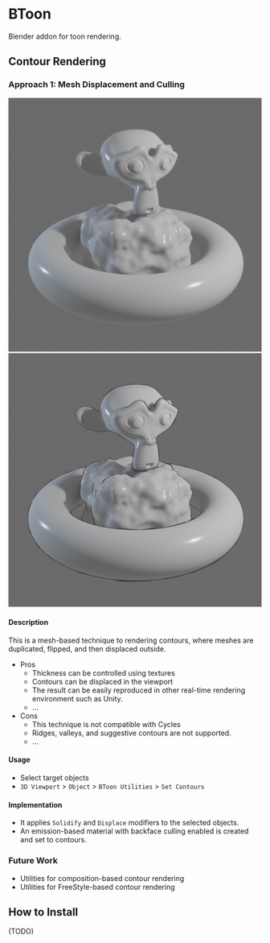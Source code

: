 # BToon

Blender addon for toon rendering.

## Contour Rendering

### Approach 1: Mesh Displacement and Culling

![](./docs/contour-before.png)
![](./docs/contour-after.png)

#### Description

This is a mesh-based technique to rendering contours, where meshes are duplicated, flipped, and then displaced outside.

- Pros
  - Thickness can be controlled using textures
  - Contours can be displaced in the viewport
  - The result can be easily reproduced in other real-time rendering environment such as Unity.
  - ...
- Cons
  - This technique is not compatible with Cycles
  - Ridges, valleys, and suggestive contours are not supported.
  - ...

#### Usage

- Select target objects
- `3D Viewport` > `Object` > `BToon Utilities` > `Set Contours`

#### Implementation

- It applies `Solidify` and `Displace` modifiers to the selected objects.
- An emission-based material with backface culling enabled is created and set to contours.

### Future Work

- Utilities for composition-based contour rendering
- Utilities for FreeStyle-based contour rendering

## How to Install

(TODO)
